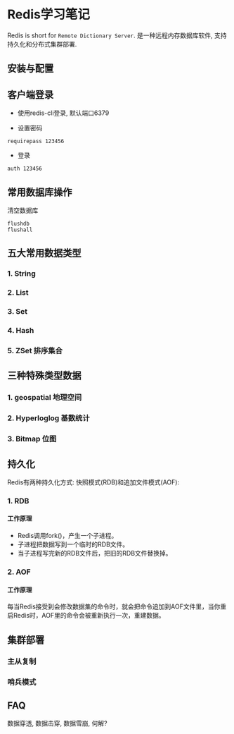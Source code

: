 #  Redis学习笔记

Redis is short for `Remote Dictionary Server`. 是一种远程内存数据库软件, 支持持久化和分布式集群部署.

## 安装与配置

## 客户端登录
* 使用redis-cli登录, 默认端口6379

* 设置密码

```shell
requirepass 123456
```

* 登录

```shell
auth 123456
```

## 常用数据库操作

清空数据库

```shell
flushdb
flushall
```

## 五大常用数据类型

### 1. String

### 2. List

### 3. Set

### 4. Hash

### 5. ZSet 排序集合

## 三种特殊类型数据

### 1. geospatial 地理空间

### 2. Hyperloglog 基数统计

### 3. Bitmap 位图

## 持久化

Redis有两种持久化方式: 快照模式(RDB)和追加文件模式(AOF):

### 1. RDB

#### 工作原理

* Redis调用fork()，产生一个子进程。
* 子进程把数据写到一个临时的RDB文件。
* 当子进程写完新的RDB文件后，把旧的RDB文件替换掉。

### 2. AOF

#### 工作原理

每当Redis接受到会修改数据集的命令时，就会把命令追加到AOF文件里，当你重启Redis时，AOF里的命令会被重新执行一次，重建数据。

## 集群部署

### 主从复制

### 哨兵模式

## FAQ

数据穿透, 数据击穿, 数据雪崩, 何解?












